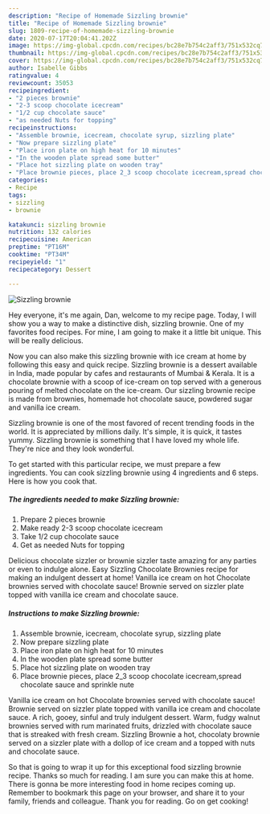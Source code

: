 ```yaml
---
description: "Recipe of Homemade Sizzling brownie"
title: "Recipe of Homemade Sizzling brownie"
slug: 1809-recipe-of-homemade-sizzling-brownie
date: 2020-07-17T20:04:41.202Z
image: https://img-global.cpcdn.com/recipes/bc28e7b754c2aff3/751x532cq70/sizzling-brownie-recipe-main-photo.jpg
thumbnail: https://img-global.cpcdn.com/recipes/bc28e7b754c2aff3/751x532cq70/sizzling-brownie-recipe-main-photo.jpg
cover: https://img-global.cpcdn.com/recipes/bc28e7b754c2aff3/751x532cq70/sizzling-brownie-recipe-main-photo.jpg
author: Isabelle Gibbs
ratingvalue: 4
reviewcount: 35053
recipeingredient:
- "2 pieces brownie"
- "2-3 scoop chocolate icecream"
- "1/2 cup chocolate sauce"
- "as needed Nuts for topping"
recipeinstructions:
- "Assemble brownie, icecream, chocolate syrup, sizzling plate"
- "Now prepare sizzling plate"
- "Place iron plate on high heat for 10 minutes"
- "In the wooden plate spread some butter"
- "Place hot sizzling plate on wooden tray"
- "Place brownie pieces, place 2_3 scoop chocolate icecream,spread chocolate sauce and sprinkle nute"
categories:
- Recipe
tags:
- sizzling
- brownie

katakunci: sizzling brownie 
nutrition: 132 calories
recipecuisine: American
preptime: "PT16M"
cooktime: "PT34M"
recipeyield: "1"
recipecategory: Dessert

---
```



![Sizzling brownie](https://img-global.cpcdn.com/recipes/bc28e7b754c2aff3/751x532cq70/sizzling-brownie-recipe-main-photo.jpg)

Hey everyone, it's me again, Dan, welcome to my recipe page. Today, I will show you a way to make a distinctive dish, sizzling brownie. One of my favorites food recipes. For mine, I am going to make it a little bit unique. This will be really delicious.

Now you can also make this sizzling brownie with ice cream at home by following this easy and quick recipe. Sizzling brownie is a dessert available in India, made popular by cafes and restaurants of Mumbai &amp; Kerala. It is a chocolate brownie with a scoop of ice-cream on top served with a generous pouring of melted chocolate on the ice-cream. Our sizzling brownie recipe is made from brownies, homemade hot chocolate sauce, powdered sugar and vanilla ice cream.

Sizzling brownie is one of the most favored of recent trending foods in the world. It is appreciated by millions daily. It's simple, it is quick, it tastes yummy. Sizzling brownie is something that I have loved my whole life. They're nice and they look wonderful.


To get started with this particular recipe, we must prepare a few ingredients. You can cook sizzling brownie using 4 ingredients and 6 steps. Here is how you cook that.

<!--inarticleads1-->

##### The ingredients needed to make Sizzling brownie:

1. Prepare 2 pieces brownie
1. Make ready 2-3 scoop chocolate icecream
1. Take 1/2 cup chocolate sauce
1. Get as needed Nuts for topping


Delicious chocolate sizzler or brownie sizzler taste amazing for any parties or even to indulge alone. Easy Sizzling Chocolate Brownies recipe for making an indulgent dessert at home! Vanilla ice cream on hot Chocolate brownies served with chocolate sauce! Brownie served on sizzler plate topped with vanilla ice cream and chocolate sauce. 

<!--inarticleads2-->

##### Instructions to make Sizzling brownie:

1. Assemble brownie, icecream, chocolate syrup, sizzling plate
1. Now prepare sizzling plate
1. Place iron plate on high heat for 10 minutes
1. In the wooden plate spread some butter
1. Place hot sizzling plate on wooden tray
1. Place brownie pieces, place 2_3 scoop chocolate icecream,spread chocolate sauce and sprinkle nute


Vanilla ice cream on hot Chocolate brownies served with chocolate sauce! Brownie served on sizzler plate topped with vanilla ice cream and chocolate sauce. A rich, gooey, sinful and truly indulgent dessert. Warm, fudgy walnut brownies served with rum marinated fruits, drizzled with chocolate sauce that is streaked with fresh cream. Sizzling Brownie a hot, chocolaty brownie served on a sizzler plate with a dollop of ice cream and a topped with nuts and chocolate sauce. 

So that is going to wrap it up for this exceptional food sizzling brownie recipe. Thanks so much for reading. I am sure you can make this at home. There is gonna be more interesting food in home recipes coming up. Remember to bookmark this page on your browser, and share it to your family, friends and colleague. Thank you for reading. Go on get cooking!
